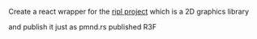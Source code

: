 Create a react wrapper for the [ripl project](https://github.com/andrewcourtice/ripl?ref=dailydev) which is a 2D graphics library

and publish it just as pmnd.rs published R3F